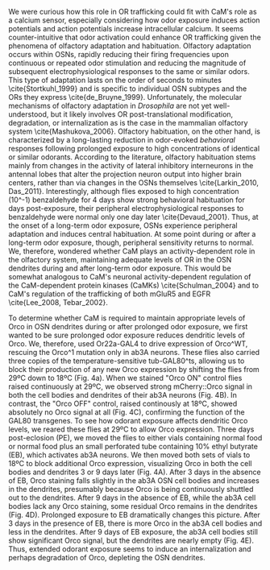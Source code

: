 We were curious how this role in OR trafficking could fit with CaM's role as a calcium sensor, especially considering how odor exposure induces action potentials and action potentials increase intracellular calcium.
It seems counter-intuitive that odor activation could enhance OR trafficking given the phenomena of olfactory adaptation and habituation.
Olfactory adaptation occurs within OSNs, rapidly reducing their firing frequencies upon continuous or repeated odor stimulation and reducing the magnitude of subsequent electrophysiological responses to the same or similar odors.
This type of adaptation lasts on the order of seconds to minutes \cite{Stortkuhl_1999} and is specific to individual OSN subtypes and the ORs they express \cite{de_Bruyne_1999}.
Unfortunately, the molecular mechanisms of olfactory adaptation in _Drosophila_ are not yet well-understood, but it likely involves OR post-translational modification, degradation, or internalization as is the case in the mammalian olfactory system \cite{Mashukova_2006}.
Olfactory habituation, on the other hand, is characterized by a long-lasting reduction in odor-evoked _behavioral_ responses following prolonged exposure to high concentrations of identical or similar odorants. 
According to the literature, olfactory habituation stems mainly from changes in the activity of lateral inhibitory interneurons in the antennal lobes that alter the projection neuron output into higher brain centers, rather than via changes in the OSNs themselves \cite{Larkin_2010, Das_2011}.
Interestingly, although flies exposed to high concentration (10^-1) benzaldehyde for 4 days show strong behavioral habituation for days post-exposure, their peripheral electrophysiological responses to benzaldehyde were normal only one day later \cite{Devaud_2001}.
Thus, at the onset of a long-term odor exposure, OSNs experience peripheral adaptation and induces central habituation.
At some point during or after a long-term odor exposure, though, peripheral sensitivity returns to normal.
We, therefore, wondered whether CaM plays an activity-dependent role in the olfactory system, maintaining adequate levels of OR in the OSN dendrites during and after long-term odor exposure.
This would be somewhat analogous to CaM's neuronal activity-dependent regulation of the CaM-dependent protein kinases (CaMKs) \cite{Schulman_2004} and to CaM's regulation of the trafficking of both mGluR5 and EGFR \cite{Lee_2008, Tebar_2002}.

To determine whether CaM is required to maintain appropriate levels of Orco in OSN dendrites during or after prolonged odor exposure, we first wanted to be sure prolonged odor exposure reduces dendritic levels of Orco.
We, therefore, used Or22a-GAL4 to drive expression of Orco^WT, rescuing the Orco^1 mutation only in ab3A neurons.
These flies also carried three copies of the temperature-sensitive tub-GAL80^ts, allowing us to block their production of any new Orco expression by shifting the flies from 29ºC down to 18ºC (Fig. 4a).
When we stained "Orco ON" control flies raised continuously at 29ºC, we observed strong mCherry::Orco signal in both the cell bodies and dendrites of their ab3A neurons (Fig. 4B).
In contrast, the "Orco OFF" control, raised continously at 18ºC, showed absolutely no Orco signal at all (Fig. 4C), confirming the function of the GAL80 transgenes.
To see how odorant exposure affects dendritic Orco levels, we reared these flies at 29ºC to allow Orco expression.
Three days post-eclosion (PE), we moved the flies to either vials containing normal food or normal food plus an small perforated tube containing 10% ethyl butyrate (EB), which activates ab3A neurons.
We then moved both sets of vials to 18ºC to block additional Orco expression, visualizing Orco in both the cell bodies and dendrites 3 or 9 days later (Fig. 4A).
After 3 days in the absence of EB, Orco staining falls slightly in the ab3A OSN cell bodies and increases in the dendrites, presumably because Orco is being continuously shuttled out to the dendrites.
After 9 days in the absence of EB, while the ab3A cell bodies lack any Orco staining, some residual Orco remains in the dendrites (Fig. 4D).
Prolonged exposure to EB dramatically changes this picture.
After 3 days in the presence of EB, there is more Orco in the ab3A cell bodies and less in the dendrites.
After 9 days of EB exposure, the ab3A cell bodies still show significant Orco signal, but the dendrites are nearly empty (Fig. 4E).
Thus, extended odorant exposure seems to induce an internalization and perhaps degradation of Orco, depleting the OSN dendrites.